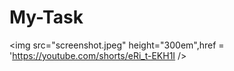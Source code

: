 # My-Task
<img src="screenshot.jpeg" height="300em",href = 'https://youtube.com/shorts/eRi_t-EKH1I />

